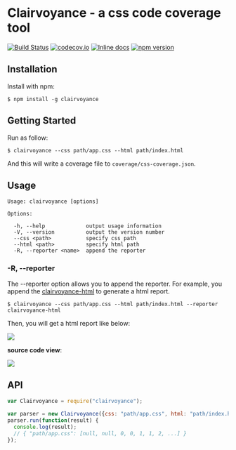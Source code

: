 # Clairvoyance - a css code coverage tool

[![Build Status](https://travis-ci.org/sinsoku/clairvoyance.svg?branch=master)](https://travis-ci.org/sinsoku/clairvoyance)
[![codecov.io](https://codecov.io/github/sinsoku/clairvoyance/coverage.svg?branch=master)](https://codecov.io/github/sinsoku/clairvoyance?branch=master)
[![Inline docs](http://inch-ci.org/github/sinsoku/clairvoyance.svg?branch=master)](http://inch-ci.org/github/sinsoku/clairvoyance)
[![npm version](https://badge.fury.io/js/clairvoyance.svg)](https://badge.fury.io/js/clairvoyance)

## Installation

Install with npm:

    $ npm install -g clairvoyance

## Getting Started

Run as follow:

    $ clairvoyance --css path/app.css --html path/index.html

And this will write a coverage file to `coverage/css-coverage.json`.

## Usage

```
Usage: clairvoyance [options]

Options:

  -h, --help             output usage information
  -V, --version          output the version number
  --css <path>           specify css path
  --html <path>          specify html path
  -R, --reporter <name>  append the reporter
```

### -R, --reporter

The --reporter option allows you to append the reporter. For example, you append the [clairvoyance-html](https://github.com/sinsoku/clairvoyance-html) to generate a html report.

    $ clairvoyance --css path/app.css --html path/index.html --reporter clairvoyance-html

Then, you will get a html report like below:

![](https://raw.github.com/sinsoku/clairvoyance-html/master/doc/images/index.png)

**source code view**:

![](https://raw.github.com/sinsoku/clairvoyance-html/master/doc/images/source.png)



## API

```js
var Clairvoyance = require("clairvoyance");

var parser = new Clairvoyance({css: "path/app.css", html: "path/index.html"});
parser.run(function(result) {
  console.log(result);
  // { "path/app.css": [null, null, 0, 0, 1, 1, 2, ...] }
});
```
